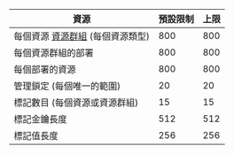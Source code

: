  資源| 預設限制| 上限
---|---|---
 每個資源 [資源群組](resource-group-overview.md) (每個資源類型)| 800| 800
 每個資源群組的部署| 800| 800
 每個部署的資源| 800| 800
 管理鎖定 (每個唯一的範圍)| 20| 20
 標記數目 (每個資源或資源群組)| 15| 15
 標記金鑰長度| 512| 512
 標記值長度| 256| 256





